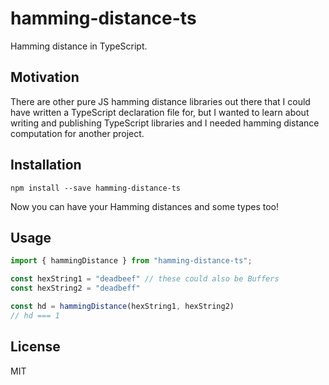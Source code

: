 # hamming-distance-ts

Hamming distance in TypeScript.

## Motivation

There are other pure JS hamming distance libraries out there that I could have written a TypeScript declaration file for, but I wanted to learn about writing and publishing TypeScript libraries and I needed hamming distance computation for another project.

## Installation

`npm install --save hamming-distance-ts`

Now you can have your Hamming distances and some types too!

## Usage

```typescript
import { hammingDistance } from "hamming-distance-ts";

const hexString1 = "deadbeef" // these could also be Buffers
const hexString2 = "deadbeff"

const hd = hammingDistance(hexString1, hexString2)
// hd === 1
```

## License

MIT